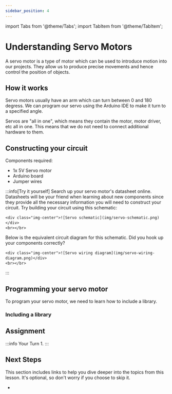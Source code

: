 ```yaml
---
sidebar_position: 4
---
```


import Tabs from '@theme/Tabs';
import TabItem from '@theme/TabItem';

# Understanding Servo Motors

A servo motor is a type of motor which can be used to introduce motion into our projects. They allow us to produce precise movements and hence control the position of objects.

## How it works

Servo motors usually have an arm which can turn between 0 and 180 degress. We can program our servo using the Arduino IDE to make it turn to a specified angle. 

Servos are "all in one", which means they contain the motor, motor driver, etc all in one. This means that we do not need to connect additional hardware to them.

## Constructing your circuit

Components required:
- 1x 5V Servo motor
- Arduino board
- Jumper wires

:::info[Try it yourself]
<Tabs>
  <TabItem value="problem" label="Problem">
    Search up your servo motor's datasheet online. Datasheets will be your friend when learning about new components since they provide all the necessary information you will need to construct your circuit. Try building your circuit using this schematic:
    
    <div class="img-center">![Servo schematic](img/servo-schematic.png)</div>
    <br></br>
  </TabItem>
  <TabItem value="solution" label="Solution">
    Below is the equivalent circuit diagram for this schematic. Did you hook up your components correctly?

    <div class="img-center">![Servo wiring diagram](img/servo-wiring-diagram.png)</div>
    <br></br>
  </TabItem>
</Tabs>
:::

## Programming your servo motor

To program your servo motor, we need to learn how to include a library. 

### Including a library

## Assignment 

:::info Your Turn
1. 
:::

## Next Steps

This section includes links to help you dive deeper into the topics from this lesson. It's optional, so don't worry if you choose to skip it.

- 